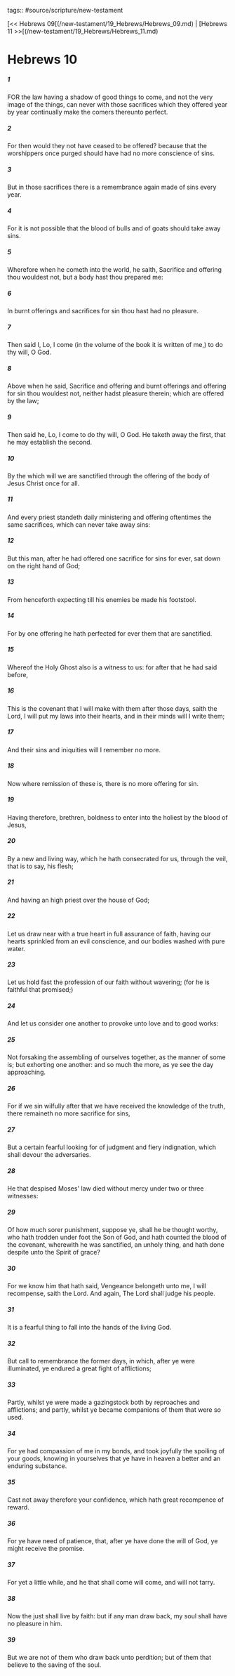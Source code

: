 tags:: #source/scripture/new-testament

[<< Hebrews 09[(/new-testament/19_Hebrews/Hebrews_09.md) | [Hebrews 11 >>[(/new-testament/19_Hebrews/Hebrews_11.md)

# Hebrews 10

##### 1

FOR the law having a shadow of good things to come, and not the very image of the things, can never with those sacrifices which they offered year by year continually make the comers thereunto perfect.

##### 2

For then would they not have ceased to be offered? because that the worshippers once purged should have had no more conscience of sins.

##### 3

But in those sacrifices there is a remembrance again made of sins every year.

##### 4

For it is not possible that the blood of bulls and of goats should take away sins.

##### 5

Wherefore when he cometh into the world, he saith, Sacrifice and offering thou wouldest not, but a body hast thou prepared me:

##### 6

In burnt offerings and sacrifices for sin thou hast had no pleasure.

##### 7

Then said I, Lo, I come (in the volume of the book it is written of me,) to do thy will, O God.

##### 8

Above when he said, Sacrifice and offering and burnt offerings and offering for sin thou wouldest not, neither hadst pleasure therein; which are offered by the law;

##### 9

Then said he, Lo, I come to do thy will, O God. He taketh away the first, that he may establish the second.

##### 10

By the which will we are sanctified through the offering of the body of Jesus Christ once for all.

##### 11

And every priest standeth daily ministering and offering oftentimes the same sacrifices, which can never take away sins:

##### 12

But this man, after he had offered one sacrifice for sins for ever, sat down on the right hand of God;

##### 13

From henceforth expecting till his enemies be made his footstool.

##### 14

For by one offering he hath perfected for ever them that are sanctified.

##### 15

Whereof the Holy Ghost also is a witness to us: for after that he had said before,

##### 16

This is the covenant that I will make with them after those days, saith the Lord, I will put my laws into their hearts, and in their minds will I write them;

##### 17

And their sins and iniquities will I remember no more.

##### 18

Now where remission of these is, there is no more offering for sin.

##### 19

Having therefore, brethren, boldness to enter into the holiest by the blood of Jesus,

##### 20

By a new and living way, which he hath consecrated for us, through the veil, that is to say, his flesh;

##### 21

And having an high priest over the house of God;

##### 22

Let us draw near with a true heart in full assurance of faith, having our hearts sprinkled from an evil conscience, and our bodies washed with pure water.

##### 23

Let us hold fast the profession of our faith without wavering; (for he is faithful that promised;)

##### 24

And let us consider one another to provoke unto love and to good works:

##### 25

Not forsaking the assembling of ourselves together, as the manner of some is; but exhorting one another: and so much the more, as ye see the day approaching.

##### 26

For if we sin wilfully after that we have received the knowledge of the truth, there remaineth no more sacrifice for sins,

##### 27

But a certain fearful looking for of judgment and fiery indignation, which shall devour the adversaries.

##### 28

He that despised Moses' law died without mercy under two or three witnesses:

##### 29

Of how much sorer punishment, suppose ye, shall he be thought worthy, who hath trodden under foot the Son of God, and hath counted the blood of the covenant, wherewith he was sanctified, an unholy thing, and hath done despite unto the Spirit of grace?

##### 30

For we know him that hath said, Vengeance belongeth unto me, I will recompense, saith the Lord. And again, The Lord shall judge his people.

##### 31

It is a fearful thing to fall into the hands of the living God.

##### 32

But call to remembrance the former days, in which, after ye were illuminated, ye endured a great fight of afflictions;

##### 33

Partly, whilst ye were made a gazingstock both by reproaches and afflictions; and partly, whilst ye became companions of them that were so used.

##### 34

For ye had compassion of me in my bonds, and took joyfully the spoiling of your goods, knowing in yourselves that ye have in heaven a better and an enduring substance.

##### 35

Cast not away therefore your confidence, which hath great recompence of reward.

##### 36

For ye have need of patience, that, after ye have done the will of God, ye might receive the promise.

##### 37

For yet a little while, and he that shall come will come, and will not tarry.

##### 38

Now the just shall live by faith: but if any man draw back, my soul shall have no pleasure in him.

##### 39

But we are not of them who draw back unto perdition; but of them that believe to the saving of the soul.
